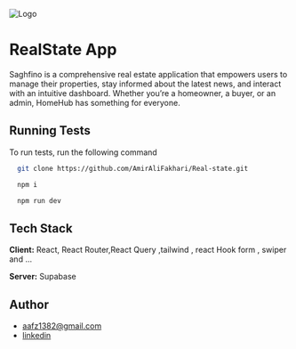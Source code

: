 
![Logo](https://ecaeztmdfrcwezajiapg.supabase.co/storage/v1/object/sign/icons/logo.svg?token=eyJhbGciOiJIUzI1NiIsInR5cCI6IkpXVCJ9.eyJ1cmwiOiJpY29ucy9sb2dvLnN2ZyIsImlhdCI6MTcxMjczNjE2OCwiZXhwIjoyMDI4MDk2MTY4fQ.wzEL8lLJxhtSjTkHERVynifMal9CaGVz0KGnkvs4DxU)


# RealState App
Saghfino is a comprehensive real estate application that empowers users to manage their properties, stay informed about the latest news, and interact with an intuitive dashboard. Whether you’re a homeowner, a buyer, or an admin, HomeHub has something for everyone.


## Running Tests

To run tests, run the following command

```bash
  git clone https://github.com/AmirAliFakhari/Real-state.git
```
```bash
  npm i
```
```bash
  npm run dev
```


## Tech Stack

**Client:** React, React Router,React Query ,tailwind , react Hook form , swiper and ...

**Server:** Supabase


## Author  

- [aafz1382@gmail.com](mailto:aafz1382@gmail.com)
- [linkedin](https://www.linkedin.com/in/amirali-fakhari-78b897281?utm_source=share&utm_campaign=share_via&utm_content=profile&utm_medium=android_app)

